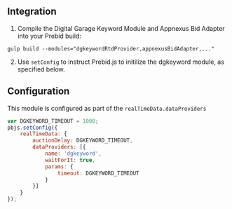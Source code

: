  ## Integration

1) Compile the Digital Garage Keyword Module and Appnexus Bid Adapter into your Prebid build:  

```
gulp build --modules="dgkeywordRtdProvider,appnexusBidAdapter,..."  
```

2) Use `setConfig` to instruct Prebid.js to initilize the dgkeyword module, as specified below.  

## Configuration

This module is configured as part of the `realTimeData.dataProviders`  

```javascript
var DGKEYWORD_TIMEOUT = 1000;
pbjs.setConfig({
    realTimeData: {
        auctionDelay: DGKEYWORD_TIMEOUT,
        dataProviders: [{
            name: 'dgkeyword',
            waitForIt: true,
            params: {
                timeout: DGKEYWORD_TIMEOUT
            }
        }]
    }
});
```
